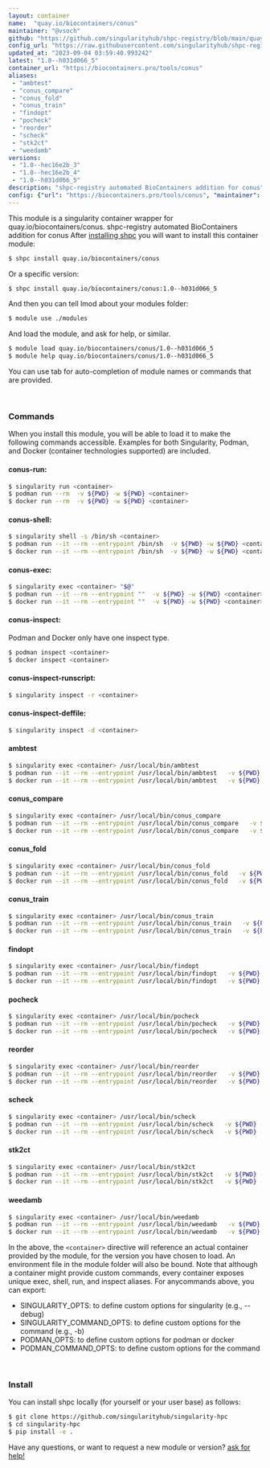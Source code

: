 ```yaml
---
layout: container
name:  "quay.io/biocontainers/conus"
maintainer: "@vsoch"
github: "https://github.com/singularityhub/shpc-registry/blob/main/quay.io/biocontainers/conus/container.yaml"
config_url: "https://raw.githubusercontent.com/singularityhub/shpc-registry/main/quay.io/biocontainers/conus/container.yaml"
updated_at: "2023-09-04 03:59:40.993242"
latest: "1.0--h031d066_5"
container_url: "https://biocontainers.pro/tools/conus"
aliases:
 - "ambtest"
 - "conus_compare"
 - "conus_fold"
 - "conus_train"
 - "findopt"
 - "pocheck"
 - "reorder"
 - "scheck"
 - "stk2ct"
 - "weedamb"
versions:
 - "1.0--hec16e2b_3"
 - "1.0--hec16e2b_4"
 - "1.0--h031d066_5"
description: "shpc-registry automated BioContainers addition for conus"
config: {"url": "https://biocontainers.pro/tools/conus", "maintainer": "@vsoch", "description": "shpc-registry automated BioContainers addition for conus", "latest": {"1.0--h031d066_5": "sha256:6cb51319c4f8945d17763f5fccec058473c7cf7e836379b11a28df777014f190"}, "tags": {"1.0--hec16e2b_3": "sha256:023454dfb3eff56eba8120e57ad9676f43db6a540a8256a1790f430c3bd35901", "1.0--hec16e2b_4": "sha256:97d5be833eb1f96ab3f952a8947c9004759417bb47c2565db17d99a7a4ae16e7", "1.0--h031d066_5": "sha256:6cb51319c4f8945d17763f5fccec058473c7cf7e836379b11a28df777014f190"}, "docker": "quay.io/biocontainers/conus", "aliases": {"ambtest": "/usr/local/bin/ambtest", "conus_compare": "/usr/local/bin/conus_compare", "conus_fold": "/usr/local/bin/conus_fold", "conus_train": "/usr/local/bin/conus_train", "findopt": "/usr/local/bin/findopt", "pocheck": "/usr/local/bin/pocheck", "reorder": "/usr/local/bin/reorder", "scheck": "/usr/local/bin/scheck", "stk2ct": "/usr/local/bin/stk2ct", "weedamb": "/usr/local/bin/weedamb"}}
---
```


This module is a singularity container wrapper for quay.io/biocontainers/conus.
shpc-registry automated BioContainers addition for conus
After [installing shpc](#install) you will want to install this container module:


```bash
$ shpc install quay.io/biocontainers/conus
```

Or a specific version:

```bash
$ shpc install quay.io/biocontainers/conus:1.0--h031d066_5
```

And then you can tell lmod about your modules folder:

```bash
$ module use ./modules
```

And load the module, and ask for help, or similar.

```bash
$ module load quay.io/biocontainers/conus/1.0--h031d066_5
$ module help quay.io/biocontainers/conus/1.0--h031d066_5
```

You can use tab for auto-completion of module names or commands that are provided.

<br>

### Commands

When you install this module, you will be able to load it to make the following commands accessible.
Examples for both Singularity, Podman, and Docker (container technologies supported) are included.

#### conus-run:

```bash
$ singularity run <container>
$ podman run --rm  -v ${PWD} -w ${PWD} <container>
$ docker run --rm  -v ${PWD} -w ${PWD} <container>
```

#### conus-shell:

```bash
$ singularity shell -s /bin/sh <container>
$ podman run --it --rm --entrypoint /bin/sh  -v ${PWD} -w ${PWD} <container>
$ docker run --it --rm --entrypoint /bin/sh  -v ${PWD} -w ${PWD} <container>
```

#### conus-exec:

```bash
$ singularity exec <container> "$@"
$ podman run --it --rm --entrypoint ""  -v ${PWD} -w ${PWD} <container> "$@"
$ docker run --it --rm --entrypoint ""  -v ${PWD} -w ${PWD} <container> "$@"
```

#### conus-inspect:

Podman and Docker only have one inspect type.

```bash
$ podman inspect <container>
$ docker inspect <container>
```

#### conus-inspect-runscript:

```bash
$ singularity inspect -r <container>
```

#### conus-inspect-deffile:

```bash
$ singularity inspect -d <container>
```


#### ambtest

```bash
$ singularity exec <container> /usr/local/bin/ambtest
$ podman run --it --rm --entrypoint /usr/local/bin/ambtest   -v ${PWD} -w ${PWD} <container> -c " $@"
$ docker run --it --rm --entrypoint /usr/local/bin/ambtest   -v ${PWD} -w ${PWD} <container> -c " $@"
```


#### conus_compare

```bash
$ singularity exec <container> /usr/local/bin/conus_compare
$ podman run --it --rm --entrypoint /usr/local/bin/conus_compare   -v ${PWD} -w ${PWD} <container> -c " $@"
$ docker run --it --rm --entrypoint /usr/local/bin/conus_compare   -v ${PWD} -w ${PWD} <container> -c " $@"
```


#### conus_fold

```bash
$ singularity exec <container> /usr/local/bin/conus_fold
$ podman run --it --rm --entrypoint /usr/local/bin/conus_fold   -v ${PWD} -w ${PWD} <container> -c " $@"
$ docker run --it --rm --entrypoint /usr/local/bin/conus_fold   -v ${PWD} -w ${PWD} <container> -c " $@"
```


#### conus_train

```bash
$ singularity exec <container> /usr/local/bin/conus_train
$ podman run --it --rm --entrypoint /usr/local/bin/conus_train   -v ${PWD} -w ${PWD} <container> -c " $@"
$ docker run --it --rm --entrypoint /usr/local/bin/conus_train   -v ${PWD} -w ${PWD} <container> -c " $@"
```


#### findopt

```bash
$ singularity exec <container> /usr/local/bin/findopt
$ podman run --it --rm --entrypoint /usr/local/bin/findopt   -v ${PWD} -w ${PWD} <container> -c " $@"
$ docker run --it --rm --entrypoint /usr/local/bin/findopt   -v ${PWD} -w ${PWD} <container> -c " $@"
```


#### pocheck

```bash
$ singularity exec <container> /usr/local/bin/pocheck
$ podman run --it --rm --entrypoint /usr/local/bin/pocheck   -v ${PWD} -w ${PWD} <container> -c " $@"
$ docker run --it --rm --entrypoint /usr/local/bin/pocheck   -v ${PWD} -w ${PWD} <container> -c " $@"
```


#### reorder

```bash
$ singularity exec <container> /usr/local/bin/reorder
$ podman run --it --rm --entrypoint /usr/local/bin/reorder   -v ${PWD} -w ${PWD} <container> -c " $@"
$ docker run --it --rm --entrypoint /usr/local/bin/reorder   -v ${PWD} -w ${PWD} <container> -c " $@"
```


#### scheck

```bash
$ singularity exec <container> /usr/local/bin/scheck
$ podman run --it --rm --entrypoint /usr/local/bin/scheck   -v ${PWD} -w ${PWD} <container> -c " $@"
$ docker run --it --rm --entrypoint /usr/local/bin/scheck   -v ${PWD} -w ${PWD} <container> -c " $@"
```


#### stk2ct

```bash
$ singularity exec <container> /usr/local/bin/stk2ct
$ podman run --it --rm --entrypoint /usr/local/bin/stk2ct   -v ${PWD} -w ${PWD} <container> -c " $@"
$ docker run --it --rm --entrypoint /usr/local/bin/stk2ct   -v ${PWD} -w ${PWD} <container> -c " $@"
```


#### weedamb

```bash
$ singularity exec <container> /usr/local/bin/weedamb
$ podman run --it --rm --entrypoint /usr/local/bin/weedamb   -v ${PWD} -w ${PWD} <container> -c " $@"
$ docker run --it --rm --entrypoint /usr/local/bin/weedamb   -v ${PWD} -w ${PWD} <container> -c " $@"
```



In the above, the `<container>` directive will reference an actual container provided
by the module, for the version you have chosen to load. An environment file in the
module folder will also be bound. Note that although a container
might provide custom commands, every container exposes unique exec, shell, run, and
inspect aliases. For anycommands above, you can export:

 - SINGULARITY_OPTS: to define custom options for singularity (e.g., --debug)
 - SINGULARITY_COMMAND_OPTS: to define custom options for the command (e.g., -b)
 - PODMAN_OPTS: to define custom options for podman or docker
 - PODMAN_COMMAND_OPTS: to define custom options for the command

<br>

### Install

You can install shpc locally (for yourself or your user base) as follows:

```bash
$ git clone https://github.com/singularityhub/singularity-hpc
$ cd singularity-hpc
$ pip install -e .
```

Have any questions, or want to request a new module or version? [ask for help!](https://github.com/singularityhub/singularity-hpc/issues)